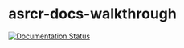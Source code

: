 # asrcr-docs-walkthrough

[![Documentation Status](https://readthedocs.org/projects/asrcr-docs-walkthrough/badge/?version=latest)](https://asrcr-docs-walkthrough.readthedocs.io/en/latest/?badge=latest)
